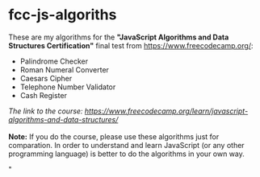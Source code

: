 # fcc-js-algoriths
 These are my algorithms for the <b>"JavaScript Algorithms and Data Structures Certification"</b> final test from <a href="https://www.freecodecamp.org/" target="_blank">https://www.freecodecamp.org/</a>:
 <ul>
 <li>Palindrome Checker</li>
 <li>Roman Numeral Converter</li>
<li>Caesars Cipher</li>
<li>Telephone Number Validator</li>
<li>Cash Register</li>
 </ul>
 <i>The link to the course: <a href="https://www.freecodecamp.org/learn/javascript-algorithms-and-data-structures/" target="_black">https://www.freecodecamp.org/learn/javascript-algorithms-and-data-structures/</a> </i>
<br><br>
 <b>Note:</b> If you do the course, please use these algorithms just for comparation. In order to understand and learn JavaScript (or any other programming language) is better to do the algorithms in your own way. 
 

"
